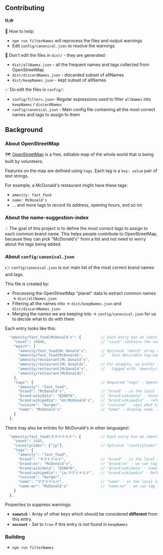 ## Contributing

#### tl;dr

:raising_hand: How to help:

* `npm run filterNames` will reprocess the files and output warnings
* Edit `config/canonical.json` to resolve the warnings

:no_entry_sign: Don't edit the files in `dist/` - they are generated:

* `dist/allNames.json` - all the frequent names and tags collected from OpenStreetMap
* `dist/discardNames.json` - discarded subset of allNames
* `dist/keepNames.json` - kept subset of allNames

:white_check_mark: Do edit the files in `config/`:

* `config/filters.json`- Regular expressions used to filter `allNames` into `keepNames` / `discardNames`
* `config/canonical.json` - Main config file containing all the most correct names and tags to assign to them


## Background

### About OpenStreetMap

:world_map: [OpenStreetMap](https://openstreetmap.org) is a free, editable map of the whole world that
is being built by volunteers.

Features on the map are defined using `tags`.  Each tag is a `key: value` pair of text strings.

For example, a McDonald's restaurant might have these tags:
* `amenity: fast_food`
* `name: McDonald's`
* ... and more tags to record its address, opening hours, and so on.


### About the name-suggestion-index

:bulb: The goal of this project is to define the _most correct tags_ to assign to each common brand name.
This helps people contribute to OpenStreetMap, because they can pick "McDonald's" from a list
and not need to worry about the tags being added.


### About `config/canonical.json`

:point_right: `config/canonical.json` is our main list of the most correct brand names and tags.

This file is created by:
- Processing the OpenStreetMap "planet" data to extract common names -> `dist/allNames.json`
- Filtering all the names into -> `dist/keepNames.json` and `dist/discardNames.json`
- Merging the names we are keeping into -> `config/canonical.json` for us to decide what to do with them


Each entry looks like this:

```js
  "amenity/fast_food|McDonald's": {         // Each entry has an identifier like "key/value|name"
    "count": 19040,                         // "count" contains the number of these we found in OpenStreetMap
    "match": [
      "amenity/fast_food|Mc Donald's",      // Optional "match" array contains alternative
      "amenity/fast_food|McDonalds",        //   less desirable tag-name combinations
      "amenity/restaurant|Mc Donald's",
      "amenity/restaurant|Mc Donalds",      // For example, we prefer the name "McDonald's" and for it to be
      "amenity/restaurant|McDonald's",      //   tagged with `amenity/fast_food` over `amenity/restaurant`
      "amenity/restaurant|McDonalds",
    ],
    "tags": {                               // Required "tags" - OpenStreetMap tags that the item should have.
      "amenity": "fast_food",
      "brand": "McDonald's",                // "brand" - in the local language, in this case English
      "brand:wikidata": "Q38076",           // "brand:wikidata" - Universal Wikidata identifier
      "brand:wikipedia": "en:McDonald's",   // "brand:wikipedia" - reference to English Wikipedia
      "cuisine": "burger",                  // "cuisine" - says what kind of fast food is served here
      "name": "McDonald's"                  // "name" - display name, also in the local language English
    }
  },
```

There may also be entries for McDonald's in other languages!:

```js
  "amenity/fast_food|マクドナルド": {         // Each entry has an identifier like "key/value|name"
    "count": 1445,
    "countryCodes": ["jp"],                 // Optional "countryCodes": array of countries where this entry is valid
    "tags": {
      "amenity": "fast_food",
      "brand": "マクドナルド",                // "brand" - in the local language, in this case Japanese
      "brand:en": "McDonald's",             // "brand:en" - we can tag the English version too
      "brand:wikidata": "Q38076",           // "brand:wikidata" - same Universal wikidata identifier
      "brand:wikipedia": "ja:マクドナルド",   // "brand:wikipedia" - Reference to Japanese Wikipedia
      "cuisine": "burger",
      "name": "マクドナルド",                 // "name" - in the local language, in this case Japanese
      "name:en": "McDonald's"               // "name:en" - we can tag the English version too
    }
  },
```


Properties to suppress warnings:
* __`nomatch`__ - Array of other keys which should be considered __different__ from this entry.
* __`nocount`__ - Set to `true` if this entry is not found in `keepNames`


### Building

* `npm run filterNames`

